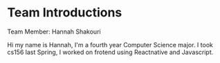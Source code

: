 # Team Introductions

Team Member: Hannah Shakouri

Hi my name is Hannah, I'm a fourth year Computer Science major. I took cs156 last Spring, I worked on frotend using Reactnative and Javascript.
